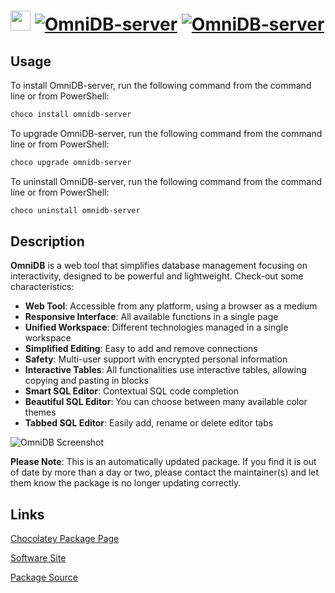 ﻿# <img src="https://cdn.jsdelivr.net/gh/mkevenaar/chocolatey-packages@35a3c2c9405695b548d10666884abcf238e92e1e/icons/omnidb-server.png" width="32" height="32"/> [![OmniDB-server](https://img.shields.io/chocolatey/v/omnidb-server.svg?label=OmniDB-server)](https://chocolatey.org/packages/omnidb-server) [![OmniDB-server](https://img.shields.io/chocolatey/dt/omnidb-server.svg)](https://chocolatey.org/packages/omnidb-server)

## Usage
To install OmniDB-server, run the following command from the command line or from PowerShell:
```powershell
choco install omnidb-server
```

To upgrade OmniDB-server, run the following command from the command line or from PowerShell:
```powershell
choco upgrade omnidb-server
```

To uninstall OmniDB-server, run the following command from the command line or from PowerShell:
```powershell
choco uninstall omnidb-server
```

## Description
**OmniDB** is a web tool that simplifies database management focusing on interactivity, designed to be powerful and lightweight. Check-out some characteristics:

- **Web Tool**: Accessible from any platform, using a browser as a medium
- **Responsive Interface**: All available functions in a single page
- **Unified Workspace**: Different technologies managed in a single workspace
- **Simplified Editing**: Easy to add and remove connections
- **Safety**: Multi-user support with encrypted personal information
- **Interactive Tables**: All functionalities use interactive tables, allowing copying and pasting in blocks
- **Smart SQL Editor**: Contextual SQL code completion
- **Beautiful SQL Editor**: You can choose between many available color themes
- **Tabbed SQL Editor**: Easily add, rename or delete editor tabs

![OmniDB Screenshot](https://omnidb.org/images/screenshots/screen00.png)

**Please Note**: This is an automatically updated package. If you find it is
out of date by more than a day or two, please contact the maintainer(s) and
let them know the package is no longer updating correctly.


## Links
[Chocolatey Package Page](https://chocolatey.org/packages/omnidb-server)

[Software Site](https://omnidb.org/)

[Package Source](https://github.com/mkevenaar/chocolatey-packages/tree/master/automatic/omnidb-server)

